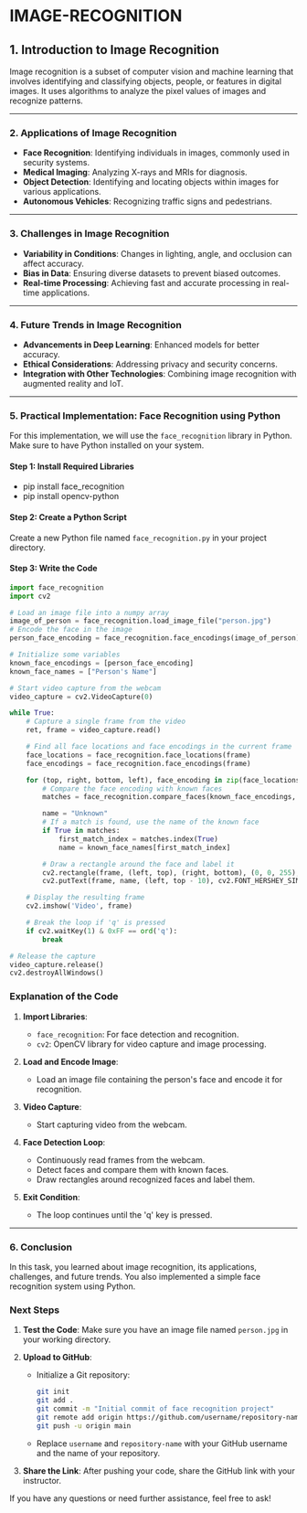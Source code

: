 # IMAGE-RECOGNITION

## 1. Introduction to Image Recognition

Image recognition is a subset of computer vision and machine learning that involves identifying and classifying objects, people, or features in digital images. It uses algorithms to analyze the pixel values of images and recognize patterns.

---

### 2. Applications of Image Recognition

- **Face Recognition**: Identifying individuals in images, commonly used in security systems.
- **Medical Imaging**: Analyzing X-rays and MRIs for diagnosis.
- **Object Detection**: Identifying and locating objects within images for various applications.
- **Autonomous Vehicles**: Recognizing traffic signs and pedestrians.

---

### 3. Challenges in Image Recognition

- **Variability in Conditions**: Changes in lighting, angle, and occlusion can affect accuracy.
- **Bias in Data**: Ensuring diverse datasets to prevent biased outcomes.
- **Real-time Processing**: Achieving fast and accurate processing in real-time applications.

---

### 4. Future Trends in Image Recognition

- **Advancements in Deep Learning**: Enhanced models for better accuracy.
- **Ethical Considerations**: Addressing privacy and security concerns.
- **Integration with Other Technologies**: Combining image recognition with augmented reality and IoT.

---

### 5. Practical Implementation: Face Recognition using Python

For this implementation, we will use the `face_recognition` library in Python. Make sure to have Python installed on your system.

#### Step 1: Install Required Libraries

- pip install face_recognition
- pip install opencv-python

#### Step 2: Create a Python Script

Create a new Python file named `face_recognition.py` in your project directory.

#### Step 3: Write the Code

```python
import face_recognition
import cv2

# Load an image file into a numpy array
image_of_person = face_recognition.load_image_file("person.jpg")
# Encode the face in the image
person_face_encoding = face_recognition.face_encodings(image_of_person)[0]

# Initialize some variables
known_face_encodings = [person_face_encoding]
known_face_names = ["Person's Name"]

# Start video capture from the webcam
video_capture = cv2.VideoCapture(0)

while True:
    # Capture a single frame from the video
    ret, frame = video_capture.read()

    # Find all face locations and face encodings in the current frame
    face_locations = face_recognition.face_locations(frame)
    face_encodings = face_recognition.face_encodings(frame)

    for (top, right, bottom, left), face_encoding in zip(face_locations, face_encodings):
        # Compare the face encoding with known faces
        matches = face_recognition.compare_faces(known_face_encodings, face_encoding)

        name = "Unknown"
        # If a match is found, use the name of the known face
        if True in matches:
            first_match_index = matches.index(True)
            name = known_face_names[first_match_index]

        # Draw a rectangle around the face and label it
        cv2.rectangle(frame, (left, top), (right, bottom), (0, 0, 255), 2)
        cv2.putText(frame, name, (left, top - 10), cv2.FONT_HERSHEY_SIMPLEX, 0.75, (255, 255, 255), 2)

    # Display the resulting frame
    cv2.imshow('Video', frame)

    # Break the loop if 'q' is pressed
    if cv2.waitKey(1) & 0xFF == ord('q'):
        break

# Release the capture
video_capture.release()
cv2.destroyAllWindows()
```

### Explanation of the Code

1. **Import Libraries**:

   - `face_recognition`: For face detection and recognition.
   - `cv2`: OpenCV library for video capture and image processing.

2. **Load and Encode Image**:

   - Load an image file containing the person's face and encode it for recognition.

3. **Video Capture**:

   - Start capturing video from the webcam.

4. **Face Detection Loop**:

   - Continuously read frames from the webcam.
   - Detect faces and compare them with known faces.
   - Draw rectangles around recognized faces and label them.

5. **Exit Condition**:
   - The loop continues until the 'q' key is pressed.

---

### 6. Conclusion

In this task, you learned about image recognition, its applications, challenges, and future trends. You also implemented a simple face recognition system using Python.

### Next Steps

1. **Test the Code**: Make sure you have an image file named `person.jpg` in your working directory.
2. **Upload to GitHub**:

   - Initialize a Git repository:
     ```bash
     git init
     git add .
     git commit -m "Initial commit of face recognition project"
     git remote add origin https://github.com/username/repository-name.git
     git push -u origin main
     ```
   - Replace `username` and `repository-name` with your GitHub username and the name of your repository.

3. **Share the Link**: After pushing your code, share the GitHub link with your instructor.

If you have any questions or need further assistance, feel free to ask!
